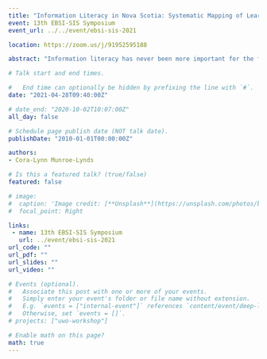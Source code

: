 ```yaml
---
title: "Information Literacy in Nova Scotia: Systematic Mapping of Learning Outcomes"
event: 13th EBSI-SIS Symposium
event_url: ../../event/ebsi-sis-2021

location: https://zoom.us/j/91952595188

abstract: "Information literacy has never been more important for the functioning of the democratic process, and for autonomy over one’s decisions. The Association for College and Research Libraries (ACRL) created a framework for information literacy, which lists six threshold concepts that an information literate individual possesses. This paper seeks to identify where in the curriculum information literacy is promoted, and which information literacy integrated abilities are most commonly found. A systematic mapping of the information literacy threshold concepts in the course learning outcomes was conducted. Findings from this study will reveal strengths and weaknesses in IL competencies in the Nova Scotia high school courses. This study also provides recommendations for future research."

# Talk start and end times.

#   End time can optionally be hidden by prefixing the line with `#`.
date: "2021-04-28T09:40:00Z"

# date_end: "2020-10-02T10:07:00Z"
all_day: false

# Schedule page publish date (NOT talk date).
publishDate: "2010-01-01T00:00:00Z"

authors:
- Cora-Lynn Munroe-Lynds 

# Is this a featured talk? (true/false)
featured: false

# image:
#  caption: 'Image credit: [**Unsplash**](https://unsplash.com/photos/bzdhc5b3Bxs)'
#  focal_point: Right

links:
 - name: 13th EBSI-SIS Symposium
   url: ../event/ebsi-sis-2021
url_code: ""
url_pdf: ""
url_slides: ""
url_video: ""

# Events (optional).
#   Associate this post with one or more of your events.
#   Simply enter your event's folder or file name without extension.
#   E.g. `events = ["internal-event"]` references `content/event/deep-learning/index.md`.
#   Otherwise, set `events = []`.
# projects: ["uwo-workshop"]

# Enable math on this page?
math: true
---
```

